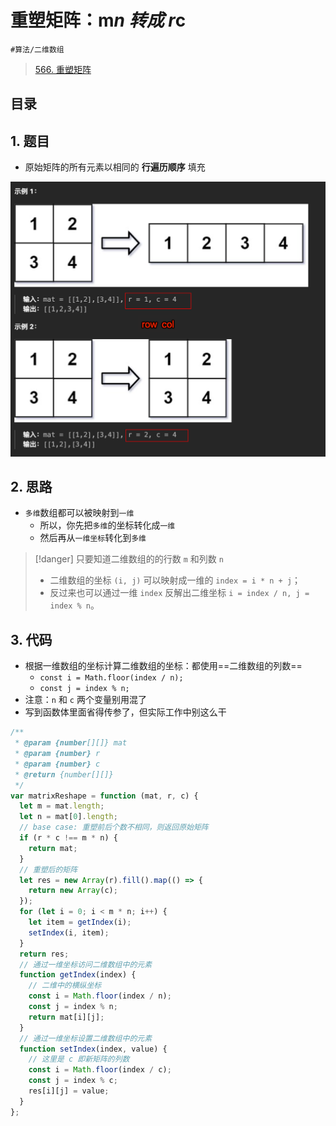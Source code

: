 
# 重塑矩阵：m*n 转成 r*c

`#算法/二维数组` 


> [566. 重塑矩阵](https://leetcode.cn/problems/reshape-the-matrix/)


## 目录
<!-- toc -->
 ## 1. 题目 

- 原始矩阵的所有元素以相同的 **行遍历顺序** 填充

![图片&文件](./files/20250114.png)

## 2. 思路

- `多维`数组都可以被映射到`一维`
	- 所以，你先把`多维`的坐标转化成`一维`
	- 然后再从`一维坐标`转化到`多维`


> [!danger]
> 只要知道二维数组的的行数 `m` 和列数 `n`
> - 二维数组的坐标 `(i, j)` 可以映射成一维的 `index = i * n + j`；
> - 反过来也可以通过一维 `index` 反解出二维坐标 `i = index / n, j = index % n`。

## 3. 代码

- 根据一维数组的坐标计算二维数组的坐标：都使用==二维数组的列数==
	- `const i = Math.floor(index / n);`
	- `const j = index % n;`
- 注意：`n` 和 `c` 两个变量别用混了
- 写到函数体里面省得传参了，但实际工作中别这么干

```javascript
/**
 * @param {number[][]} mat
 * @param {number} r
 * @param {number} c
 * @return {number[][]}
 */
var matrixReshape = function (mat, r, c) {
  let m = mat.length;
  let n = mat[0].length;
  // base case: 重塑前后个数不相同，则返回原始矩阵
  if (r * c !== m * n) {
    return mat;
  }
  // 重塑后的矩阵
  let res = new Array(r).fill().map(() => {
    return new Array(c);
  });
  for (let i = 0; i < m * n; i++) {
    let item = getIndex(i);
    setIndex(i, item);
  }
  return res;
  // 通过一维坐标访问二维数组中的元素
  function getIndex(index) {
    // 二维中的横纵坐标
    const i = Math.floor(index / n);
    const j = index % n;
    return mat[i][j];
  }
  // 通过一维坐标设置二维数组中的元素
  function setIndex(index, value) {
    // 这里是 c 即新矩阵的列数
    const i = Math.floor(index / c);
    const j = index % c;
    res[i][j] = value;
  }
};

```